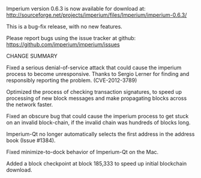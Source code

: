 Imperium version 0.6.3 is now available for download at:
  http://sourceforge.net/projects/imperium/files/Imperium/imperium-0.6.3/

This is a bug-fix release, with no new features.

Please report bugs using the issue tracker at github:
  https://github.com/imperium/imperium/issues

CHANGE SUMMARY

Fixed a serious denial-of-service attack that could cause the
imperium process to become unresponsive. Thanks to Sergio Lerner
for finding and responsibly reporting the problem. (CVE-2012-3789)

Optimized the process of checking transaction signatures, to
speed up processing of new block messages and make propagating
blocks across the network faster.

Fixed an obscure bug that could cause the imperium process to get
stuck on an invalid block-chain, if the invalid chain was
hundreds of blocks long.

Imperium-Qt no longer automatically selects the first address
in the address book (Issue #1384).

Fixed minimize-to-dock behavior of Imperium-Qt on the Mac.

Added a block checkpoint at block 185,333 to speed up initial
blockchain download.
